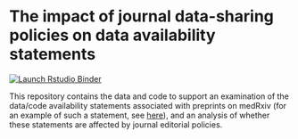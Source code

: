
<!-- README.md is generated from README.Rmd. Please edit that file -->

# The impact of journal data-sharing policies on data availability statements

<!-- badges: start -->

[![Launch Rstudio
Binder](http://mybinder.org/badge_logo.svg)](https://mybinder.org/v2/gh/mcguinlu/data-availability-impact/master?urlpath=rstudio)
<!-- badges: end -->

This repository contains the data and code to support an examination of
the data/code availability statements associated with preprints on
medRxiv (for an example of such a statement, see
[here](https://www.medrxiv.org/node/69681.external-links.html)), and an
analysis of whether these statements are affected by journal editorial
policies.
